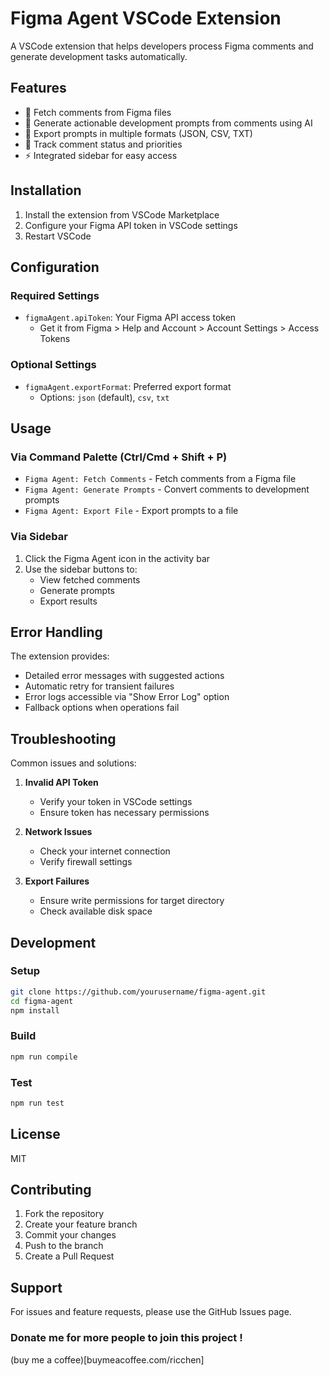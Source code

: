 # Figma Agent VSCode Extension

A VSCode extension that helps developers process Figma comments and generate development tasks automatically.

## Features

- 🔄 Fetch comments from Figma files
- 🤖 Generate actionable development prompts from comments using AI
- 📝 Export prompts in multiple formats (JSON, CSV, TXT)
- 🎯 Track comment status and priorities
- ⚡ Integrated sidebar for easy access

## Installation

1. Install the extension from VSCode Marketplace
2. Configure your Figma API token in VSCode settings
3. Restart VSCode

## Configuration

### Required Settings

- `figmaAgent.apiToken`: Your Figma API access token
  - Get it from Figma > Help and Account > Account Settings > Access Tokens

### Optional Settings

- `figmaAgent.exportFormat`: Preferred export format
  - Options: `json` (default), `csv`, `txt`

## Usage

### Via Command Palette (Ctrl/Cmd + Shift + P)

- `Figma Agent: Fetch Comments` - Fetch comments from a Figma file
- `Figma Agent: Generate Prompts` - Convert comments to development prompts
- `Figma Agent: Export File` - Export prompts to a file

### Via Sidebar

1. Click the Figma Agent icon in the activity bar
2. Use the sidebar buttons to:
   - View fetched comments
   - Generate prompts
   - Export results

## Error Handling

The extension provides:

- Detailed error messages with suggested actions
- Automatic retry for transient failures
- Error logs accessible via "Show Error Log" option
- Fallback options when operations fail

## Troubleshooting

Common issues and solutions:

1. **Invalid API Token**

   - Verify your token in VSCode settings
   - Ensure token has necessary permissions

2. **Network Issues**

   - Check your internet connection
   - Verify firewall settings

3. **Export Failures**
   - Ensure write permissions for target directory
   - Check available disk space

## Development

### Setup

```bash
git clone https://github.com/yourusername/figma-agent.git
cd figma-agent
npm install
```

### Build

```bash
npm run compile
```

### Test

```bash
npm run test
```

## License

MIT

## Contributing

1. Fork the repository
2. Create your feature branch
3. Commit your changes
4. Push to the branch
5. Create a Pull Request

## Support

For issues and feature requests, please use the GitHub Issues page.

### Donate me for more people to join this project ! 

(buy me a coffee)[buymeacoffee.com/ricchen]

